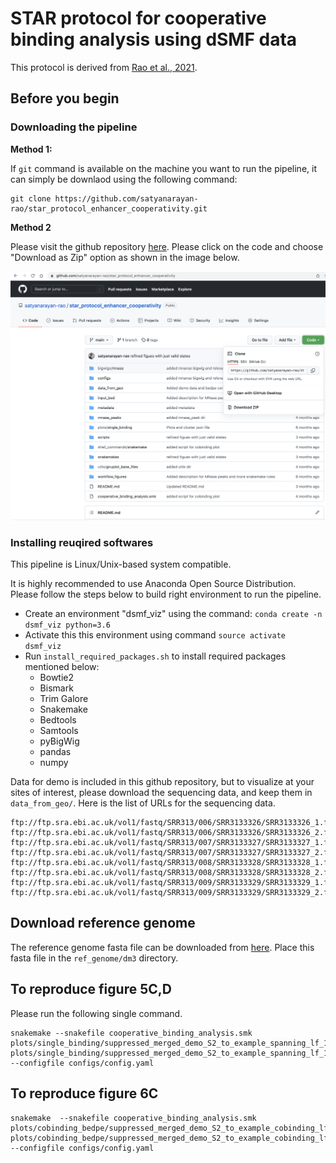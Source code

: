 # STAR protocol for cooperative binding analysis using dSMF data

This protocol is derived from [Rao et al., 2021](https://pubmed.ncbi.nlm.nih.gov/33705711/).  

## Before you begin

### Downloading the pipeline

**Method 1:**

If `git` command is available on the machine you want to run the pipeline, it can simply be downlaod using the following command:
```
git clone https://github.com/satyanarayan-rao/star_protocol_enhancer_cooperativity.git
```

**Method 2** 

Please visit the github repository [here](https://github.com/satyanarayan-rao/star_protocol_enhancer_cooperativity). Please click on the code and choose "Download as Zip" option as shown in the image below.

![alt text](metadata/download_instructions.png) 

### Installing reuqired softwares

This pipeline is Linux/Unix-based system compatible. 

It is highly recommended to use Anaconda Open Source Distribution. Please follow the steps below to build right environment to run the pipeline. 

- Create an environment "dsmf_viz" using the command: `conda create -n dsmf_viz python=3.6`
- Activate this this environment using command `source activate dsmf_viz` 
- Run `install_required_packages.sh` to install required packages mentioned below:
    - Bowtie2
    - Bismark
    - Trim Galore
    - Snakemake
    - Bedtools
    - Samtools
    - pyBigWig
    - pandas
    - numpy


Data for demo is included in this github repository, but to visualize at your
sites of interest, please download the sequencing data, and keep them in
`data_from_geo/`. Here is the list of URLs for the sequencing data. 
```
ftp://ftp.sra.ebi.ac.uk/vol1/fastq/SRR313/006/SRR3133326/SRR3133326_1.fastq.gz
ftp://ftp.sra.ebi.ac.uk/vol1/fastq/SRR313/006/SRR3133326/SRR3133326_2.fastq.gz
ftp://ftp.sra.ebi.ac.uk/vol1/fastq/SRR313/007/SRR3133327/SRR3133327_1.fastq.gz
ftp://ftp.sra.ebi.ac.uk/vol1/fastq/SRR313/007/SRR3133327/SRR3133327_2.fastq.gz
ftp://ftp.sra.ebi.ac.uk/vol1/fastq/SRR313/008/SRR3133328/SRR3133328_1.fastq.gz
ftp://ftp.sra.ebi.ac.uk/vol1/fastq/SRR313/008/SRR3133328/SRR3133328_2.fastq.gz
ftp://ftp.sra.ebi.ac.uk/vol1/fastq/SRR313/009/SRR3133329/SRR3133329_1.fastq.gz
ftp://ftp.sra.ebi.ac.uk/vol1/fastq/SRR313/009/SRR3133329/SRR3133329_2.fastq.gz
```

## Download reference genome
The reference genome fasta file can be downloaded from [here](https://hgdownload.cse.ucsc.edu/goldenPath/dm3/bigZips/dm3.fa.gz). Place this fasta file in the `ref_genome/dm3` directory.

## To reproduce figure 5C,D

Please run the following single command. 

```
snakemake --snakefile cooperative_binding_analysis.smk plots/single_binding/suppressed_merged_demo_S2_to_example_spanning_lf_15_rf_15_extended_left_150_right_150_roi_peak_229.fp.pdf plots/single_binding/suppressed_merged_demo_S2_to_example_spanning_lf_15_rf_15_extended_left_150_right_150_roi_peak_229.methylation.pdf --configfile configs/config.yaml
```


## To reproduce figure 6C
```
snakemake  --snakefile cooperative_binding_analysis.smk plots/cobinding_bedpe/suppressed_merged_demo_S2_to_example_cobinding_lf_15_rf_15_extended_left_300_right_300_roi_peak_110_4_and_peak_110_6.fp.pdf plots/cobinding_bedpe/suppressed_merged_demo_S2_to_example_cobinding_lf_15_rf_15_extended_left_300_right_300_roi_peak_110_4_and_peak_110_6.methylation.pdf --configfile configs/config.yaml
```
